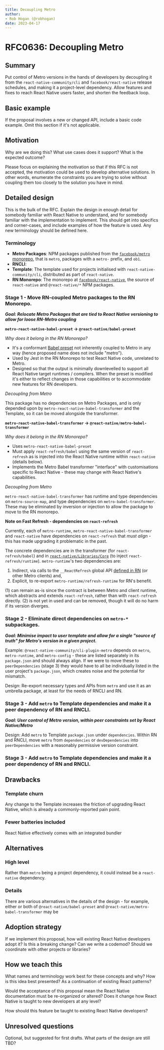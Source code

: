 ```yaml
---
title: Decoupling Metro
author:
- Rob Hogan (@robhogan)
date: 2023-04-17
---
```


# RFC0636: Decoupling Metro

## Summary

Put control of Metro versions in the hands of developers by decoupling it from the `react-native-community/cli` and `facebook/react-native` release schedules, and making it a project-level dependency. Allow features and fixes to reach React Native users faster, and shorten the feedback loop.

## Basic example

If the proposal involves a new or changed API, include a basic code example. Omit this section if it's not applicable.

## Motivation

Why are we doing this? What use cases does it support? What is the expected outcome?

Please focus on explaining the motivation so that if this RFC is not accepted, the motivation could be used to develop alternative solutions. In other words, enumerate the constraints you are trying to solve without coupling them too closely to the solution you have in mind.

## Detailed design

This is the bulk of the RFC. Explain the design in enough detail for somebody familiar with React Native to understand, and for somebody familiar with the implementation to implement. This should get into specifics and corner-cases, and include examples of how the feature is used. Any new terminology should be defined here.

### Terminology
 - **Metro Packages**: NPM packages published from the [`facebook/metro` monorepo](https://github.com/facebook/metro), that is `metro`, packages with a `metro-` prefix, and `ob1`.
 - **RNCLI**: 
 - **Template**: The template used for projects initialised with `react-native-community/cli`, distributed as part of `react-native`.
 - **RN Monorepo**: The monorepo at [`facebook/react-native`](https://github.com/facebook/react-native), the source of `react-native` and `@react-native/*` NPM packages.

### Stage 1 - Move RN-coupled Metro packages to the RN Monorepo.

***Goal: Relocate Metro Packages that are tied to React Native versioning to allow for loose RN-Metro coupling***

**`metro-react-native-babel-preset` -> `@react-native/babel-preset`**

*Why does it belong in the RN Monorepo?*

 - It's a conformant [Babel preset](https://babeljs.io/docs/presets#creating-a-preset) not inherently coupled to Metro in any way (hence proposed name does not include "metro").
 - Used by Jest in the RN Monorepo to test React Native code, unrelated to Metro.
 - Designed so that the output is minimally downlevelled to support all React Native target runtimes / compilers. When the preset is modified it's either to reflect changes in those capabilities or to accommodate new features for RN developers.

 *Decoupling from Metro*

 This package has no dependencies on Metro Packages, and is only depended upon by `metro-react-native-babel-transformer` and the Template, so it can be moved alongside the transformer.

**`metro-react-native-babel-transformer` -> `@react-native/metro-babel-transformer`**

*Why does it belong in the RN Monorepo?*

 - Uses `metro-react-native-babel-preset`
 - Must apply `react-refresh/babel` using the same version of `react-refresh` as is injected into the React Native runtime within `react-native` (details below).
 - Implements the Metro Babel transformer "interface" with customisations specific to React Native - these may change with React Native's capabilities.

*Decoupling from Metro*

`metro-react-native-babel-transformer` has runtime and type dependencies on `metro-source-map`, and type dependencies on `metro-babel-transformer`. These may be eliminated by inversion or injection to allow the package to move to the RN monorepo.

**Note on Fast Refresh - dependencies on `react-refresh`**

Currently, each of `metro-runtime`, `metro-react-native-babel-transformer` and `react-native` have dependencies on `react-refresh` that *must align* - this has made upgrading it problematic in the past. 

The concrete dependencies are in the transformer (for `react-refresh/babel`) and in [`react-native/Libraries/Core`](https://github.com/facebook/react-native/blob/72d2880999a64957156f80ca61254af991252f51/packages/react-native/Libraries/Core/setUpReactRefresh.js#L22) (to inject `react-refresh/runtime`). `metro-runtime`'s two dependencies are:
 1. Indirect, via calls to the `__ReactRefresh` global API [defined in RN](https://github.com/facebook/react-native/blob/72d2880999a64957156f80ca61254af991252f51/packages/react-native/Libraries/Core/setUpReactRefresh.js#L24-L50) (or other Metro clients) and,
 2. Explicit, to re-export `metro-runtime/refresh-runtime` for RN's benefit.

(1) can remain as-is since the contract is between Metro and client runtime, which abstracts and extends `react-refresh`, rather than with `react-refresh` directly. (2) is not yet in used and can be removed, though it will do no harm if its version diverges.

### Stage 2 - Eliminate direct dependencies on `metro-*` subpackages.
***Goal: Minimise impact to user template and allow for a single "source of truth" for Metro's version in a given project.***

Example: `@react-native-community/cli-plugin-metro` depends on `metro`, `metro-runtime`, and `metro-config` - these are listed separately in its `package.json` and should always align. If we were to move these to `peerDependencies` (stage 3) they would have to all be individually listed in the user project's `package.json`, which creates noise and the potential for mismatch.

Design: Re-export necessary types and APIs from `metro` and use it as an umbrella package, at least for the needs of RNCLI and RN.

### Stage 3 - Add `metro` to Template dependencies and make it a peer dependency of RN and RNCLI.
***Goal: User control of Metro version, within peer constraints set by React Native/Metro***

Design: Add `metro` to Template `package.json` under `dependencies`. Within RN and RNCLI, move `metro` from `dependencies` or `devDependencies` into `peerDependencies` with a reasonably permissive version constraint.

### Stage 3 - Add `metro` to Template dependencies and make it a peer dependency of RN and RNCLI.

## Drawbacks

### Template churn
Any change to the Template increases the friction of upgrading React Native, which is already a commonly-reported pain point.

### Fewer batteries included
React Native effectively comes with an integrated bundler

## Alternatives

### High level
Rather than `metro` being a project dependency, it could instead be a `react-native` dependency.

### Details
There are various alternatives in the details of the design - for example, either or both of `@react-native/babel-preset` and `@react-native/metro-babel-transformer` may be 

## Adoption strategy

If we implement this proposal, how will existing React Native developers adopt it? Is this a breaking change? Can we write a codemod? Should we coordinate with other projects or libraries?

## How we teach this

What names and terminology work best for these concepts and why? How is this idea best presented? As a continuation of existing React patterns?

Would the acceptance of this proposal mean the React Native documentation must be re-organized or altered? Does it change how React Native is taught to new developers at any level?

How should this feature be taught to existing React Native developers?

## Unresolved questions

Optional, but suggested for first drafts. What parts of the design are still TBD?
